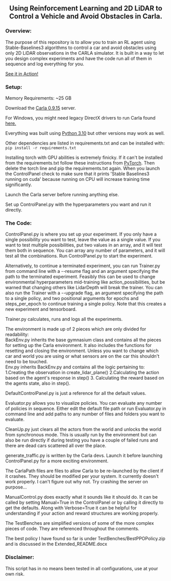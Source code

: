 ## <p style="text-align: center;">Using Reinforcement Learning and 2D LiDAR to Control a Vehicle and Avoid Obstacles in Carla.</p>

### Overview:

The purpose of this repository is to allow you to train an RL agent using Stable-Baselines3 algorithms to control a car 
and avoid obstacles using only 2D LiDAR observations in the CARLA simulator. 
It is built in a way to let you design complex experiments and have the code run all of them in sequence 
and log everything for you.

[See it in Action!](https://youtu.be/6tmK3yuiLLE)

### Setup:

Memory Requirements: ~25 GB

Download the [Carla 0.9.15](https://github.com/carla-simulator/carla/releases/tag/0.9.15/) server.

For Windows, you might need legacy DirectX drivers to run Carla found 
[here.](https://www.microsoft.com/en-gb/download/details.aspx?id=35&irgwc=1&OCID=AIDcmm549zy227_aff_7815_119570&tduid=%28ir__wf1t6jfdiwkfdzevufswalhllm2xdqxerm0icgxq00%29%287815%29%28119570%29%285728363%29%28lwqs5u6ave03es170tipy%29&irclickid=_wf1t6jfdiwkfdzevufswalhllm2xdqxerm0icgxq00)

Everything was built using [Python 3.10](https://www.python.org/downloads/release/python-31011/) 
but other versions may work as well.

Other dependencies are listed in requirements.txt and can be installed with: `pip install -r requirements.txt`

Installing torch with GPU abilities is extremely finicky. If it can't be installed from the requirements.txt follow 
these instructions from [PyTorch](https://pytorch.org/get-started/locally/). Then delete the torch line and pip the 
requirements.txt again. When you launch the ControlPanel check to make sure that it prints 'Stable Baselines3 running 
on cuda' because running on CPU will increase training time significantly.

Launch the Carla server before running anything else.

Set up ControlPanel.py with the hyperparameters you want and run it directly.



### The Code:

ControlPanel.py is where you set up your experiment. If you only have a single possibility you want to test,
leave the value as a single value. If you want to test multiple possibilities, put two values in an array,
and it will test them both in sequence. You can array any number of parameters, and it will test all the combinations.
Run ControlPanel.py to start the experiment.

Alternatively, to continue a terminated experiment, you can run Trainer.py from command line with a --resume flag and an 
argument specifying the path to the terminated experiment. Feasibly this can be used to change environmental 
hyperparameters mid-training like action_possibilities, but be warned that changing others like LidarDepth will break 
the trainer. You can also run the Trainer with a --upgrade flag, an argument specifying the path to a single policy, and
two positional arguments for epochs and steps_per_epoch to continue training a single policy. Note that this creates a
new experiment and tensorboard.

Trainer.py calculates, runs and logs all the experiments.

The environment is made up of 2 pieces which are only divided for readability:\
BackEnv.py inherits the base gymnasium class and contains all the pieces for setting up the Carla environment. 
It also includes the functions for resetting and closing the environment. 
Unless you want to change which car and world you are using or what sensors are on the car this shouldn't need to be 
touched.\
Env.py inherits BackEnv.py and contains all the logic pertaining to: 1.Creating the observation in create_lidar_plane()
2.Calculating the action based on the agent's response in step() 3. Calculating the reward based on the agents state, 
also in step().

DefaultControlPanel.py is just a reference for all the default values.

Evaluator.py allows you to visualize policies. You can evaluate any number of policies in sequence.
Either edit the default file path or run Evaluator.py in command line and add paths to any number of files and folders
you want to evaluate.

CleanUp.py just clears all the actors from the world and unlocks the world from synchronous mode.
This is usually run by the environment but can also be run directly if during testing you have a couple of failed runs
and there are dead cars scattered all over the place.

generate_traffic.py is written by the Carla devs. 
Launch it before launching ControlPanel.py for a more exciting environment.

The CarlaPath files are files to allow Carla to be re-launched by the client if it crashes. 
They should be modified per your system. It currently doesn't work properly. I can't figure out why not.
Try crashing the server on purpose...

ManualControl.py does exactly what it sounds like it should do. It can be called by setting Manual=True in the 
ControlPanel or by calling it directly to get the defaults. Along with Verbose=True it can be helpful for understanding 
if your action and reward structures are working properly.

The TestBenches are simplified versions of some of the more complex pieces of code. 
They are referenced throughout the comments.

The best policy I have found so far is under TestBenches/BestPPOPolicy.zip and is discussed in the Extended_README.docx

### Disclaimer:

This script has in no means been tested in all configurations, use at your own risk.
